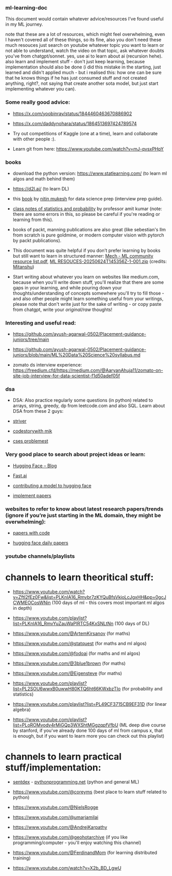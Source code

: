 ### ml-learning-doc

This document would contain whatever advice/resources I’ve found useful in my ML journey. 

note that these are a lot of resources, which might feel overwhelming, even I haven't covered all of these things, so its fine, also you don't need these much resouces just search on youtube whatever topic you want to learn or not able to understand, watch the video on that topic, ask whatever doubts you've from chatgpt/sonnet. yes, use ai to learn about ai (recursion hehe). also learn and implement stuff - don't just keep learning, because implementation should also be done (i did this mistake in the starting, just learned and didn't applied much - but i realised this: how one can be sure that he knows things if he has just consumed stuff and not created anything, right?, not saying that create another sota model, but just start implementing whatever you can).

### Some really good advice:

- https://x.com/yoobinray/status/1844460463670886902

- https://x.com/daddynohara/status/1864513697424789574

- Try out competitions of Kaggle (one at a time), learn and collaborate with other people :).

- Learn git from here: https://www.youtube.com/watch?v=mJ-qvsxPHpY

### books 

- download the python version: https://www.statlearning.com/ (to learn ml algos and math behind them)
- https://d2l.ai/ (to learn DL)
- this [book](https://drive.google.com/file/d/1tb2-tkoeO8Hcr34y_ABDAe2MyCOdW6oB/view?usp=sharing) by [nitin mukesh](https://www.linkedin.com/in/nitinmukeshiitb) for data science prep (interview prep guide).
- [class notes of statistics and probability](https://drive.google.com/file/d/14PJg_68luGKZ7pTWKLiayrMFqmZ1GGEc/view?usp=sharing) by professor amit kumar (note: there are some errors in this, so please be careful if you're reading or learning from this).
- books of packt, manning publications are also great (like sebestian's llm from scratch is pure goldmine, or modern computer vision with pytorch by packt publications).

- This document was quite helpful if you don’t prefer learning by books but still want to learn in structured manner: [Mech - ML community resource list.pdf](https://drive.google.com/file/d/1uG3kMT51sEfZZAUatOvna_1uieaaK15z/view?usp=sharing), [ML RESOUCES-20250624T145356Z-1-001.zip](https://drive.google.com/file/d/1ROdHTGgtuvN_igUWmqr8LUoZ-NNF-8BD/view?usp=sharing) 
(credits: [Mitanshu](https://www.linkedin.com/in/mitanshu-chakrawarty-a312081b4))

- Start writing about whatever you learn on websites like medium.com, because when you'll write down stuff, you'll realize that there are some gaps in your learning, and while pouring down your thoughts/understanding of concepts somewhere you'll try to fill those - and also other people might learn something useful from your writings, please note that don't write just for the sake of writing - or copy paste from chatgpt, write your *original/raw* thoughts!

### Interesting and useful read: 

- https://github.com/ayush-agarwal-0502/Placement-guidance-juniors/tree/main

- https://github.com/ayush-agarwal-0502/Placement-guidance-juniors/blob/main/ML%20Data%20Science%20syllabus.md

- zomato ds interview experience: https://freedium.cfd/https://medium.com/@AaryanAhuja11/zomato-on-site-job-interview-for-data-scientist-f1d50adef05f

### dsa

- DSA: Also practice regularly some questions (in python) related to arrays, string, greedy, dp from leetcode.com and also SQL. Learn about DSA from these 2 guys:

- [striver](https://takeuforward.org/strivers-a2z-dsa-course/strivers-a2z-dsa-course-sheet-2/)

- [codestorywith mik](https://www.youtube.com/@codestorywithMIK)

- [cses problemest](https://cses.fi/problemset/)


### Very good place to search about project ideas or learn: 

- [Hugging Face – Blog](https://huggingface.co/blog)

- [Fast.ai](https://www.fast.ai/)

- [contributing a model to hugging face](https://docs.google.com/document/d/17klnzZYQ6SAgQodQXQJMDoM0Popq-MuvpVvsW2EsHOI/edit?usp=sharing)

- [implement papers](https://www.reddit.com/r/MachineLearning/comments/8vmuet/d_what_deep_learning_papers_should_i_implement_to/)

### websites to refer to know about latest research papers/trends (ignore if you’re just starting in the ML domain, they might be overwhelming):

- [papers with code](https://paperswithcode.com/)

- [hugging face daily papers](https://huggingface.co/papers)

### youtube channels/playlists

# channels to learn theoritical stuff: 

- https://www.youtube.com/watch?v=ZftI2fEz0Fw&list=PLKnIA16_Rmvbr7zKYQuBfsVkjoLcJgxHH&pp=0gcJCWMEOCosWNin (100 days of ml - this covers most important ml algos in depth)

- https://www.youtube.com/playlist?list=PLKnIA16_RmvYuZauWaPlRTC54KxSNLtNn (100 days of DL)

- https://www.youtube.com/@ArtemKirsanov (for maths)

- https://www.youtube.com/@statquest (for maths and ml algos)

- https://www.youtube.com/@fodoai (for maths and ml algos)

- https://www.youtube.com/@3blue1brown (for maths)

- https://www.youtube.com/@Eigensteve (for maths)
  
- https://www.youtube.com/playlist?list=PL2SOU6wwxB0uwwH80KTQ6ht66KWxbzTIo (for probability and statistics)

- https://www.youtube.com/playlist?list=PL49CF3715CB9EF31D (for linear algebra)

- https://www.youtube.com/playlist?list=PLoROMvodv4rMiGQp3WXShtMGgzqpfVfbU (ML deep dive course by stanford, if you've already done 100 days of ml from campus x, that is enough, but if you want to learn more you can check out this playlist)

# channels to learn practical stuff/implementation: 

- [sentdex](https://www.youtube.com/@sentdex) - [pythonprogramming.net](https://pythonprogramming.net/) (python and general ML)

- https://www.youtube.com/@coreyms (best place to learn stuff related to python)

- https://www.youtube.com/@NielsRogge 

- https://www.youtube.com/@umarjamilai

- https://www.youtube.com/@AndrejKarpathy

- https://www.youtube.com/@geohotarchive (if you like programming/computer - you'll enjoy watching this channel)

- https://www.youtube.com/@FerdinandMom (for learning distributed training)

- https://www.youtube.com/watch?v=X2b_BD_LgwU
